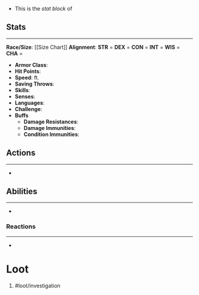 - This is the *stat block* of 

## Stats
---
**Race/Size**:
	[[Size Chart]]
**Alignment**:
	**STR** = 
	**DEX** = 
	**CON** = 
	**INT** = 
	**WIS** = 
	**CHA** = 
-   **Armor Class**:
-   **Hit Points**:
-   **Speed**: ft.
-   **Saving Throws**:
-   **Skills**:
-   **Senses**: 
-   **Languages**: 
-   **Challenge**: 
-   **Buffs**
	-   **Damage Resistances**:
	-   **Damage Immunities**:
	-   **Condition Immunities**:

## Actions
---
- 

## Abilities
---
- 

### Reactions
---
- 

# Loot
1. #loot/investigation 
	